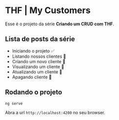 # THF | My Customers

Esse é o projeto da série **Criando um CRUD com THF**.

## Lista de posts da série

- Iniciando o projeto ✅
- Listando nossos clientes 📝
- Criando um novo cliente 📝
- Visualizando um cliente 📝
- Atualizando um cliente 📝
- Apagando cliente 📝

## Rodando o projeto

`ng serve`

Abra a url `http://localhost:4200` no seu browser.
